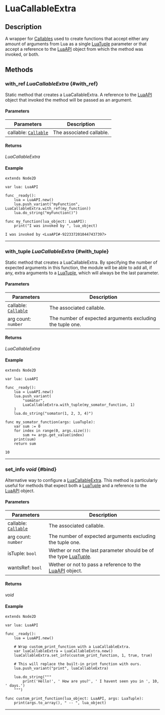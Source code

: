 # LuaCallableExtra

## Description
A wrapper for [Callables](https://docs.godotengine.org/en/4.0/classes/class_callable.html) used to create functions that accept either any amount of arguments from Lua as a single [LuaTuple](lua_tuple.md) parameter or that accept a reference to the [LuaAPI](lua_api.md) object from which the method was invoked, or both.

## Methods

### with_ref _LuaCallableExtra_ {#with_ref}

Static method that creates a LuaCallableExtra. A reference to the [LuaAPI](lua_api.md) object that invoked the method will be passed as an argument.

#### Parameters

| Parameters | Description |
| --- | --- |
| callable: [`Callable`](https://docs.godotengine.org/en/4.0/classes/class_callable.html) | The associated callable. |

#### Returns

_LuaCallableExtra_

#### Example

```gdscript linenums="1"
extends Node2D

var lua: LuaAPI

func _ready():
	lua = LuaAPI.new()
	lua.push_variant("myFunction", LuaCallableExtra.with_ref(my_function))
	lua.do_string("myFunction()")
	
func my_function(lua_object: LuaAPI):
	print("I was invoked by ", lua_object)
```
``` title="Example Output"
I was invoked by <LuaAPI#-9223372010447437397>
```

---

### with_tuple _LuaCallableExtra_ {#with_tuple}

Static method that creates a LuaCallableExtra. By specifying the number of expected arguments in this function, the module will be able to add all, if any, extra arguments to a [LuaTuple](lua_tuple.md), which will always be the last parameter.

#### Parameters

| Parameters | Description |
| --- | --- |
| callable: [`Callable`](https://docs.godotengine.org/en/4.0/classes/class_callable.html) | The associated callable. |
| arg count: `number` | The number of expected arguments excluding the tuple one. |

#### Returns

_LuaCallableExtra_

#### Example

```gdscript linenums="1"
extends Node2D

var lua: LuaAPI

func _ready():
	lua = LuaAPI.new()
	lua.push_variant(
		"somator",
		LuaCallableExtra.with_tuple(my_somator_function, 1)
	)
	lua.do_string("somator(1, 2, 3, 4)")
	
func my_somator_function(args: LuaTuple):
	var sum := 0
	for index in range(0, args.size()):
		sum += args.get_value(index)
	print(sum)
	return sum
```
``` title="Output"
10
```

---

### set_info _void_ {#bind}

Alternative way to configure a [LuaCallableExtra](lua_callable_extra.md). This method is particularly useful for methods that expect both a [LuaTuple](lua_tuple.md) and a reference to the [LuaAPI](lua_api.md) object.

#### Parameters

| Parameters | Description |
| --- | --- |
| callable: [`Callable`](https://docs.godotengine.org/en/4.0/classes/class_callable.html) | The associated callable. |
| arg count: `number` | The number of expected arguments excluding the tuple one. |
| isTuple: `bool` | Wether or not the last parameter should be of the type [LuaTuple](lua_tuple.md). |
| wantsRef: `bool` | Wether or not to pass a reference to the [LuaAPI](lua_api.md) object. |

#### Returns

_void_

#### Example

```gdscript linenums="1"
extends Node2D

var lua: LuaAPI

func _ready():
	lua = LuaAPI.new()

	# Wrap custom_print_function with a LuaCallableExtra.
	var luaCallableExtra = LuaCallableExtra.new()
	luaCallableExtra.set_info(custom_print_function, 1, true, true)

	# This will replace the built-in print function with ours.
	lua.push_variant("print", luaCallableExtra)
    
	lua.do_string("""
		print('Hello!', ' How are you?', ' I havent seen you in ', 10, ' days.')
	""")
	
func custom_print_function(lua_object: LuaAPI, args: LuaTuple):
	print(args.to_array(), " -- ", lua_object)
```


---